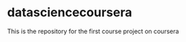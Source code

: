 datasciencecoursera
===================

This is the repository for the first course project on coursera
